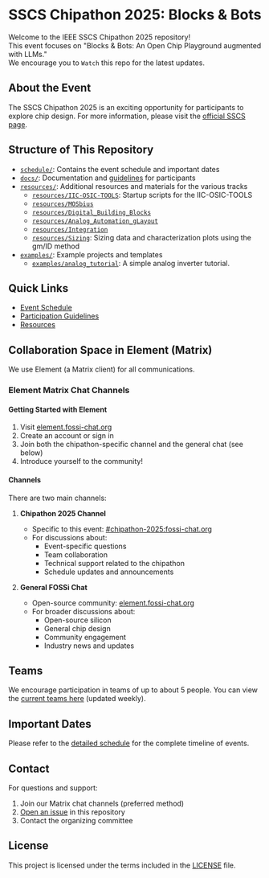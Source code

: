 # SSCS Chipathon 2025: Blocks & Bots

Welcome to the IEEE SSCS Chipathon 2025 repository!<br>This event focuses on "Blocks & Bots: An Open Chip Playground augmented with LLMs."<br>We encourage you to `Watch` this repo for the latest updates.

## About the Event

The SSCS Chipathon 2025 is an exciting opportunity for participants to explore chip design. For more information, please visit the [official SSCS page](https://sscs.ieee.org/technical-committees/tc-ose/sscs-pico-design-contest/).

## Structure of This Repository

- [`schedule/`](schedule/): Contains the event schedule and important dates
- [`docs/`](docs/): Documentation and [guidelines](docs/guidelines.md) for participants
- [`resources/`](resources/): Additional resources and materials for the various tracks
  - [`resources/IIC-OSIC-TOOLS`](resources/IIC-OSIC-TOOLS): Startup scripts for the IIC-OSIC-TOOLS
  - [`resources/MOSbius`](resources/MOSbius)
  - [`resources/Digital_Building_Blocks`](resources/Digital_Building_Blocks)
  - [`resources/Analog_Automation_gLayout`](resources/Analog_Automation_gLayout)
  - [`resources/Integration`](resources/Integration)
  - [`resources/Sizing`](resources/Sizing): Sizing data and characterization plots using the gm/ID method
- [`examples/`](examples/): Example projects and templates
  - [`examples/analog_tutorial`](examples/analog_tutorial): A simple analog inverter tutorial.

## Quick Links

- [Event Schedule](schedule/README.md)
- [Participation Guidelines](docs/guidelines.md)
- [Resources](resources/README.md)

## Collaboration Space in Element (Matrix)

We use Element (a Matrix client) for all communications.

### Element Matrix Chat Channels

#### Getting Started with Element

1. Visit [element.fossi-chat.org](https://element.fossi-chat.org/)
2. Create an account or sign in
3. Join both the chipathon-specific channel and the general chat (see below)
4. Introduce yourself to the community!

#### Channels

There are two main channels:

1. **Chipathon 2025 Channel**
   - Specific to this event: [#chipathon-2025:fossi-chat.org](https://matrix.to/#/#chipathon-2025:fossi-chat.org)
   - For discussions about:
     - Event-specific questions
     - Team collaboration
     - Technical support related to the chipathon
     - Schedule updates and announcements

2. **General FOSSi Chat**
   - Open-source community: [element.fossi-chat.org](https://element.fossi-chat.org/)
   - For broader discussions about:
     - Open-source silicon
     - General chip design
     - Community engagement
     - Industry news and updates

## Teams
We encourage participation in teams of up to about 5 people. You can view the [current teams here](https://docs.google.com/spreadsheets/d/1-4hL9yIN_m4WoPQepvqVlJ4-bEUh6FnOtUP1uCXJMR4/) (updated weekly).

## Important Dates

Please refer to the [detailed schedule](schedule/README.md) for the complete timeline of events.

## Contact

For questions and support:

1. Join our Matrix chat channels (preferred method)
2. [Open an issue](../../issues) in this repository
3. Contact the organizing committee

## License

This project is licensed under the terms included in the [LICENSE](LICENSE) file.
